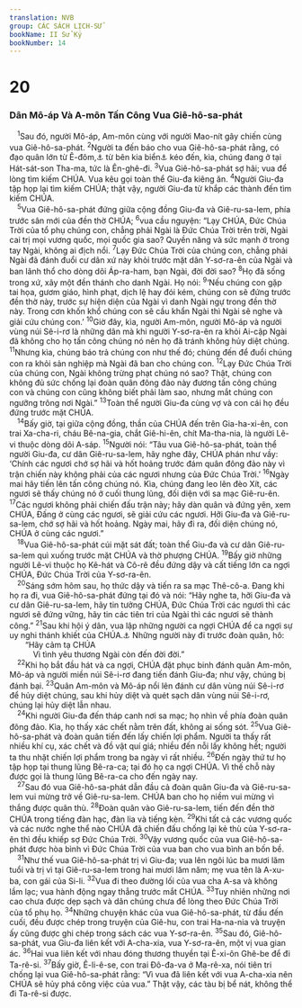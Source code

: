 ```yaml
---
translation: NVB
group: CÁC SÁCH LỊCH-SỬ
bookName: II Sử Ký 
bookNumber: 14
---
```


<div class="title"><h1>20</h1><h3>Dân Mô-áp Và A-môn Tấn Công Vua Giê-hô-sa-phát </h3></div>
<span class="verse 2su_20_1"> <sup>1</sup>Sau đó, người Mô-áp, Am-môn cùng với người Mao-nít gây chiến cùng vua Giê-hô-sa-phát. </span>
<span class="verse 2su_20_2"><sup>2</sup>Người ta đến báo cho vua Giê-hô-sa-phát rằng, có đạo quân lớn từ Ê-đôm,<a data-toggle="tooltip" data-placement="bottom" title="Dịch theo một văn bản cổ. Nt: A-ram">⚓</a> từ bên kia biển<a data-toggle="tooltip" data-placement="bottom" title="Tức là Biển Chết">⚓</a> kéo đến, kìa, chúng đang ở tại Hát-sát-son Tha-ma, tức là Ên-ghê-đi. </span>
<span class="verse 2su_20_3"><sup>3</sup>Vua Giê-hô-sa-phát sợ hãi; vua để lòng tìm kiếm CHÚA. Vua kêu gọi toàn thể Giu-đa kiêng ăn. </span>
<span class="verse 2su_20_4"><sup>4</sup>Người Giu-đa tập họp lại tìm kiếm CHÚA; thật vậy, người Giu-đa từ khắp các thành đến tìm kiếm CHÚA. <br/></span>
<span class="verse 2su_20_5"> <sup>5</sup>Vua Giê-hô-sa-phát đứng giữa cộng đồng Giu-đa và Giê-ru-sa-lem, phía trước sân mới của đền thờ CHÚA; </span>
<span class="verse 2su_20_6"><sup>6</sup>vua cầu nguyện: “Lạy CHÚA, Đức Chúa Trời của tổ phụ chúng con, chẳng phải Ngài là Đức Chúa Trời trên trời, Ngài cai trị mọi vương quốc, mọi quốc gia sao? Quyền năng và sức mạnh ở trong tay Ngài, không ai địch nổi. </span>
<span class="verse 2su_20_7"><sup>7</sup>Lạy Đức Chúa Trời của chúng con, chẳng phải Ngài đã đánh đuổi cư dân xứ này khỏi trước mặt dân Y-sơ-ra-ên của Ngài và ban lãnh thổ cho dòng dõi Áp-ra-ham, bạn Ngài, đời đời sao? </span>
<span class="verse 2su_20_8"><sup>8</sup>Họ đã sống trong xứ, xây một đền thánh cho danh Ngài. Họ nói: </span>
<span class="verse 2su_20_9"><sup>9</sup>‘Nếu chúng con gặp tai họa, gươm giáo, hình phạt, dịch lệ hay đói kém, chúng con sẽ đứng trước đền thờ này, trước sự hiện diện của Ngài vì danh Ngài ngự trong đền thờ này. Trong cơn khốn khổ chúng con sẽ cầu khẩn Ngài thì Ngài sẽ nghe và giải cứu chúng con.’ </span>
<span class="verse 2su_20_10"><sup>10</sup>Giờ đây, kìa, người Am-môn, người Mô-áp và người vùng núi Sê-i-rơ là những dân mà khi người Y-sơ-ra-ên ra khỏi Ai-cập Ngài đã không cho họ tấn công chúng nó nên họ đã tránh không hủy diệt chúng. </span>
<span class="verse 2su_20_11"><sup>11</sup>Nhưng kìa, chúng báo trả chúng con như thế đó; chúng đến để đuổi chúng con ra khỏi sản nghiệp mà Ngài đã ban cho chúng con. </span>
<span class="verse 2su_20_12"><sup>12</sup>Lạy Đức Chúa Trời của chúng con, Ngài không trừng phạt chúng nó sao? Thật, chúng con không đủ sức chống lại đoàn quân đông đảo này đương tấn công chúng con và chúng con cũng không biết phải làm sao, nhưng mắt chúng con ngưỡng trông nơi Ngài.” </span>
<span class="verse 2su_20_13"><sup>13</sup>Toàn thể người Giu-đa cùng vợ và con cái họ đều đứng trước mặt CHÚA. <br/></span>
<span class="verse 2su_20_14"> <sup>14</sup>Bấy giờ, tại giữa cộng đồng, thần của CHÚA đến trên Gia-ha-xi-ên, con trai Xa-cha-ri, cháu Bê-na-gia, chắt Giê-hi-ên, chít Ma-tha-nia, là người Lê-vi thuộc dòng dõi A-sáp. </span>
<span class="verse 2su_20_15"><sup>15</sup>Người nói: “Tâu vua Giê-hô-sa-phát, toàn thể người Giu-đa, cư dân Giê-ru-sa-lem, hãy nghe đây, CHÚA phán như vầy: ‘Chính các ngươi chớ sợ hãi và hốt hoảng trước đám quân đông đảo này vì trận chiến này không phải của các ngươi nhưng của Đức Chúa Trời.’ </span>
<span class="verse 2su_20_16"><sup>16</sup>Ngày mai hãy tiến lên tấn công chúng nó. Kìa, chúng đang leo lên đèo Xít, các ngươi sẽ thấy chúng nó ở cuối thung lũng, đối diện với sa mạc Giê-ru-ên. </span>
<span class="verse 2su_20_17"><sup>17</sup>Các ngươi không phải chiến đấu trận này; hãy dàn quân và đứng yên, xem CHÚA, Đấng ở cùng các ngươi, sẽ giải cứu các ngươi. Hỡi Giu-đa và Giê-ru-sa-lem, chớ sợ hãi và hốt hoảng. Ngày mai, hãy đi ra, đối diện chúng nó, CHÚA ở cùng các ngươi.” <br/></span>
<span class="verse 2su_20_18"> <sup>18</sup>Vua Giê-hô-sa-phát cúi mặt sát đất; toàn thể Giu-đa và cư dân Giê-ru-sa-lem quì xuống trước mặt CHÚA và thờ phượng CHÚA. </span>
<span class="verse 2su_20_19"><sup>19</sup>Bấy giờ những người Lê-vi thuộc họ Kê-hát và Cô-rê đều đứng dậy và cất tiếng lớn ca ngợi CHÚA, Đức Chúa Trời của Y-sơ-ra-ên. <br/></span>
<span class="verse 2su_20_20"> <sup>20</sup>Sáng sớm hôm sau, họ thức dậy và tiến ra sa mạc Thê-cô-a. Đang khi họ ra đi, vua Giê-hô-sa-phát đứng tại đó và nói: “Hãy nghe ta, hỡi Giu-đa và cư dân Giê-ru-sa-lem, hãy tin tưởng CHÚA, Đức Chúa Trời các ngươi thì các ngươi sẽ đứng vững, hãy tin các tiên tri của Ngài thì các ngươi sẽ thành công.” </span>
<span class="verse 2su_20_21"><sup>21</sup>Sau khi hội ý dân, vua lập những người ca ngợi CHÚA để ca ngợi sự uy nghi thánh khiết của CHÚA.<a data-toggle="tooltip" data-placement="bottom" title="Ctd: mặc y phục thánh uy nghi">⚓</a> Những người này đi trước đoàn quân, hô: <br/>  “Hãy cảm tạ CHÚA<br/>   Vì tình yêu thương Ngài còn đến đời đời.” <br/></span>
<span class="verse 2su_20_22"> <sup>22</sup>Khi họ bắt đầu hát và ca ngợi, CHÚA đặt phục binh đánh quân Am-môn, Mô-áp và người miền núi Sê-i-rơ đang tiến đánh Giu-đa; như vậy, chúng bị đánh bại. </span>
<span class="verse 2su_20_23"><sup>23</sup>Quân Am-môn và Mô-áp nổi lên đánh cư dân vùng núi Sê-i-rơ để hủy diệt chúng, sau khi hủy diệt và quét sạch dân vùng núi Sê-i-rơ, chúng lại hủy diệt lẫn nhau. <br/></span>
<span class="verse 2su_20_24"> <sup>24</sup>Khi người Giu-đa đến tháp canh nơi sa mạc; họ nhìn về phía đoàn quân đông đảo. Kìa, họ thấy xác chết nằm trên đất, không ai sống sót. </span>
<span class="verse 2su_20_25"><sup>25</sup>Vua Giê-hô-sa-phát và đoàn quân tiến đến lấy chiến lợi phẩm. Người ta thấy rất nhiều khí cụ, xác chết và đồ vật quí giá; nhiều đến nỗi lấy không hết; người ta thu nhặt chiến lợi phẩm trong ba ngày vì rất nhiều. </span>
<span class="verse 2su_20_26"><sup>26</sup>Đến ngày thứ tư họ tập họp tại thung lũng Bê-ra-ca; tại đó họ ca ngợi CHÚA. Vì thế chỗ này được gọi là thung lũng Bê-ra-ca cho đến ngày nay. <br/></span>
<span class="verse 2su_20_27"> <sup>27</sup>Sau đó vua Giê-hô-sa-phát dẫn đầu cả đoàn quân Giu-đa và Giê-ru-sa-lem vui mừng trở về Giê-ru-sa-lem. CHÚA ban cho họ niềm vui mừng vì thắng được quân thù. </span>
<span class="verse 2su_20_28"><sup>28</sup>Đoàn quân vào Giê-ru-sa-lem, tiến đến đền thờ CHÚA trong tiếng đàn hạc, đàn lia và tiếng kèn. </span>
<span class="verse 2su_20_29"><sup>29</sup>Khi tất cả các vương quốc và các nước nghe thể nào CHÚA đã chiến đấu chống lại kẻ thù của Y-sơ-ra-ên thì đều khiếp sợ Đức Chúa Trời. </span>
<span class="verse 2su_20_30"><sup>30</sup>Vậy vương quốc của vua Giê-hô-sa-phát được hòa bình vì Đức Chúa Trời của vua ban cho vua bình an bốn bề. <br/></span>
<span class="verse 2su_20_31"> <sup>31</sup>Như thế vua Giê-hô-sa-phát trị vì Giu-đa; vua lên ngôi lúc ba mươi lăm tuổi và trị vì tại Giê-ru-sa-lem trong hai mươi lăm năm; mẹ vua tên là A-xu-ba, con gái của Si-li. </span>
<span class="verse 2su_20_32"><sup>32</sup>Vua đi theo đường lối của vua cha A-sa và không lầm lạc; vua hành động ngay thẳng trước mắt CHÚA. </span>
<span class="verse 2su_20_33"><sup>33</sup>Tuy nhiên những nơi cao chưa được dẹp sạch và dân chúng chưa để lòng theo Đức Chúa Trời của tổ phụ họ. </span>
<span class="verse 2su_20_34"><sup>34</sup>Những chuyện khác của vua Giê-hô-sa-phát, từ đầu đến cuối, đều được chép trong truyện của Giê-hu, con trai Ha-na-nia và truyện ấy cũng được ghi chép trong sách các vua Y-sơ-ra-ên. </span>
<span class="verse 2su_20_35"><sup>35</sup>Sau đó, Giê-hô-sa-phát, vua Giu-đa liên kết với A-cha-xia, vua Y-sơ-ra-ên, một vị vua gian ác. </span>
<span class="verse 2su_20_36"><sup>36</sup>Hai vua liên kết với nhau đóng thương thuyền tại Ê-xi-ôn Ghê-be để đi Ta-rê-si. </span>
<span class="verse 2su_20_37"><sup>37</sup>Bấy giờ, Ê-li-ê-se, con trai Đô-đa-va ở Ma-rê-xa, nói tiên tri chống lại vua Giê-hô-sa-phát rằng: “Vì vua đã liên kết với vua A-cha-xia nên CHÚA sẽ hủy phá công việc của vua.” Thật vậy, các tàu bị bể nát, không thể đi Ta-rê-si được. <br/></span>
